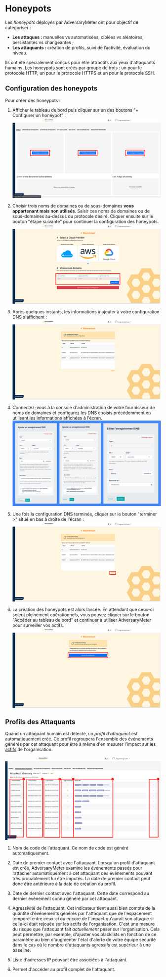 # Honeypots

Les _honeypots_ déployés par AdversaryMeter ont pour objectif de catégoriser :

- __Les attaques :__ manuelles vs automatisées, ciblées vs aléatoires, persistantes vs changeantes ;
- __Les attaquants :__ création de profils, suivi de l’activité, évaluation du niveau.

Ils ont été spécialement conçus pour être attractifs aux yeux d'attaquants humains. Les honeypots sont créés par groupe
de trois : un pour le protocole HTTP, un pour le protocole HTTPS et un pour le protocole SSH.

## Configuration des honeypots

Pour créer des honeypots :

1. Afficher le tableau de bord puis cliquer sur un des boutons "+ Configurer un honeypot" :
   ![](../img/adversarymeter/add-honeypot-1.png)

2. Choisir trois noms de domaines ou de sous-domaines __vous appartenant mais non utilisés__. Saisir ces noms de
   domaines ou de sous-domaines au-dessus du protocole désiré. Cliquer ensuite sur le bouton "étape suivante" pour
   continuer la configuration des honeypots.
   ![](../img/adversarymeter/add-honeypot-2.png)

3. Après quelques instants, les informations à ajouter à votre configuration DNS s'affichent :
   ![](../img/adversarymeter/add-honeypot-3.png)

4. Connectez-vous à la console d'administration de votre fournisseur de noms de domaines et configurez les DNS choisis
   précédemment en utilisant les informations affichées à l'écran.
   ![](../img/adversarymeter/add-honeypot-7.png)

5. Une fois la configuration DNS terminée, cliquer sur le bouton "terminer >" situé en bas à droite de l'écran :
   ![](../img/adversarymeter/add-honeypot-8.png)

6. La création des honeypots est alors lancée. En attendant que ceux-ci soient pleinement opérationnels, vous pouvez
   cliquer sur le bouton "Accéder au tableau de bord" et continuer à utiliser AdversaryMeter pour surveiller vos actifs.
   ![](../img/adversarymeter/add-honeypot-9.png)

## Profils des Attaquants

Quand un attaquant humain est détecté, un _profil d'attaquant_ est automatiquement créé. Ce profil regroupera l'ensemble
des événements générés par cet attaquant pour être à même d'en mesurer l'impact sur les [actifs](assets.md) de
l'organisation.

![](../img/adversarymeter/attackers-profiles.png)

1. Nom de code de l'attaquant. Ce nom de code est généré automatiquement.

2. Date de premier contact avec l'attaquant. Lorsqu'un profil d'attaquant est créé, AdversaryMeter examine
   les événements passés pour rattacher automatiquement à cet attaquant des événements pouvant très probablement lui
   être imputés. La date de premier contact peut donc être antérieure à la date de création du profil.

3. Date de dernier contact avec l'attaquant. Cette date correspond au dernier événement connu généré par cet attaquant.

4. Agressivité de l'attaquant. Cet indicateur tient aussi bien compte de la quantité d'événements générés par
   l'attaquant que de l'espacement temporel entre ceux-ci ou encore de l'impact qu'aurait son attaque si celle-ci était
   rejouée sur les actifs de l'organisation. C'est une mesure du risque que l'attaquant fait _actuellement_ peser sur 
   l'organisation. Cela peut permettre, par exemple, d'ajuster vos blacklists en fonction de ce paramètre au bien 
   d'augmenter l'état d'alerte de votre équipe sécurité dans le cas où le nombre d'attaquants agressifs est supérieur à 
   une baseline.

5. Liste d'adresses IP pouvant être associées à l'attaquant.

6. Permet d'accéder au profil complet de l'attaquant.